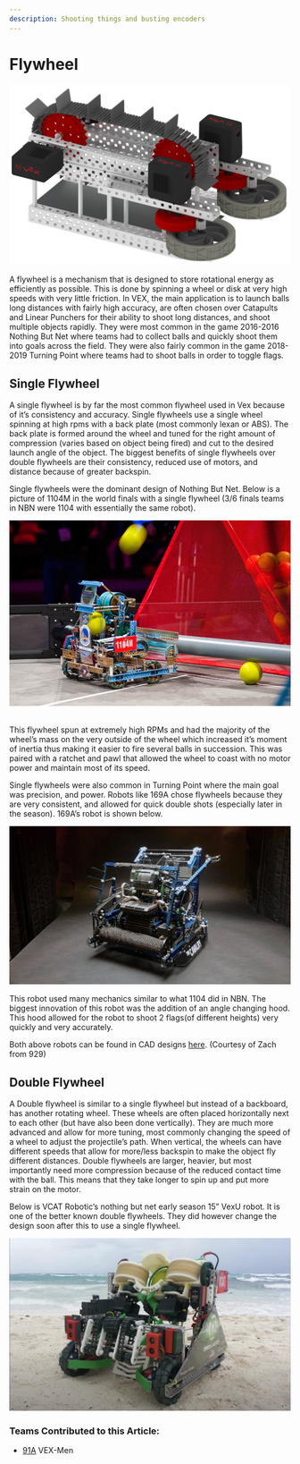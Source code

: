 ```yaml
---
description: Shooting things and busting encoders
---
```


# Flywheel

![General 2-Wheel Flywheel Design, Courtesy of VEX KB](../../.gitbook/assets/image%20%2845%29.png)

A flywheel is a mechanism that is designed to store rotational energy as efficiently as possible. This is done by spinning a wheel or disk at very high speeds with very little friction. In VEX, the main application is to launch balls long distances with fairly high accuracy, are often chosen over Catapults and Linear Punchers for their ability to shoot long distances, and shoot multiple objects rapidly. They were most common in the game 2016-2016 Nothing But Net where teams had to collect balls and quickly shoot them into goals across the field. They were also fairly common in the game 2018-2019 Turning Point where teams had to shoot balls in order to toggle flags.

## Single Flywheel

A single flywheel is by far the most common flywheel used in Vex because of it’s consistency and accuracy. Single flywheels use a single wheel spinning at high rpms with a back plate \(most commonly lexan or ABS\). The back plate is formed around the wheel and tuned for the right amount of compression \(varies based on object being fired\) and cut to the desired launch angle of the object. The biggest benefits of single flywheels over double flywheels are their consistency, reduced use of motors, and distance because of greater backspin.

  
Single flywheels were the dominant design of Nothing But Net. Below is a picture of 1104M in the world finals with a single flywheel \(3/6 finals teams in NBN were 1104 with essentially the same robot\).

![1104M in Nothing But Net](../../.gitbook/assets/image%20%2846%29%20%281%29.png)

[  
](https://photos.google.com/share/AF1QipNNjcP0x0m8bZmBkSu5inbOiscVHZwB8Fp6W825U3eTzoIW0_acUYFtxjSFceFQ4w/photo/AF1QipNV5kItJyJIBCltrm17i8POyO5yCpN8sWXEORM2?key=UjBoUlJTVjR3djlObzFjQlRzREdSd2dYeHlYdnRn)This flywheel spun at extremely high RPMs and had the majority of the wheel’s mass on the very outside of the wheel which increased it’s moment of inertia thus making it easier to fire several balls in succession. This was paired with a ratchet and pawl that allowed the wheel to coast with no motor power and maintain most of its speed.

  
Single flywheels were also common in Turning Point where the main goal was precision, and power. Robots like 169A chose flywheels because they are very consistent, and allowed for quick double shots \(especially later in the season\). 169A’s robot is shown below.

![Team 169A Turning Point](../../.gitbook/assets/image%20%2843%29.png)

  
This robot used many mechanics similar to what 1104 did in NBN. The biggest innovation of this robot was the addition of an angle changing hood. This hood allowed for the robot to shoot 2 flags\(of different heights\) very quickly and very accurately.

  
Both above robots can be found in CAD designs [here](https://drive.google.com/drive/folders/1ZnRL8jq9E2jQJKYvb96y2rm86BvNj6sA). \(Courtesy of Zach from 929\)

## Double Flywheel

A Double flywheel is similar to a single flywheel but instead of a backboard, has another rotating wheel. These wheels are often placed horizontally next to each other \(but have also been done vertically\). They are much more advanced and allow for more tuning, most commonly changing the speed of a wheel to adjust the projectile’s path. When vertical, the wheels can have different speeds that allow for more/less backspin to make the object fly different distances. Double flywheels are larger, heavier, but most importantly need more compression because of the reduced contact time with the ball. This means that they take longer to spin up and put more strain on the motor. 

Below is VCAT Robotic’s nothing but net early season 15” VexU robot. It is one of the better known double flywheels. They did however change the design soon after this to use a single flywheel.

![VCAT Early Season Nothing But Net 15&quot; Robot](../../.gitbook/assets/image%20%2847%29.png)

### Teams Contributed to this Article:

* [91A](https://www.vexmen.com/about/) VEX-Men



